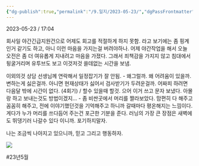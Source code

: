 ```yaml
---
{"dg-publish":true,"permalink":"/9.일지/2023-05-23/","dgPassFrontmatter":true}
---
```



2023-05-23 / 17:04 


회사일
	야간긴급지원건으로 어제도 회고를 적절하게 하지 못함.
	라고 보기에는 좀 핑계인거 같기도 하고, 아니 이런 마음을 가지는걸 버려야하나.
	어제 야간작업을 해서 오늘 오전은 좀 더 여유롭게 지내려고 마음을 가졌다. 그래서 죄책감을 가지지 않고 침대에서 뒹굴거리며 유투브도 보고 이것저것 쓸데없는 시간을 보냄.

이외의것
	상담 선생님께 연락해서 일정잡기가 잘 안됨.
	 - 왜그럴까. 왜 어려움이 있을까. 변하는게 싫은걸까. 아니면 현재상태가 싫어서 검사받기가 두려운걸까. 어짜피 하려면 다음달 밖에 시간이 없다. (4회기) / 할수 있을때 할것. 으어 이거 쓰고 문자 보냈다. 아몰랑 하고 보내는것도 방법이겠지...
	 - 좀 비싼곳에서 머리를 짤라보았다. 맘편히 다 해주고 꼼꼼히 해주고, 전에 이야기했던것을 기억해주고 하니까 갈때마다 평온해지는 느낌이다. 게다가 누가 머리를 쓰다듬어 주는건 포근한 기분을 준다. 
	러닝의 가장 큰 장점은 새벽에도 뛰댕기러 나갈수 있다 이니까. 포기하지말자.

나는 조금씩 나아지고 있으니까, 믿고 그리고 행동하자.

![](https://i.imgur.com/WVaJHLx.png)


#23년5월 